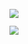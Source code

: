 [![](https://mermaid.ink/img/eyJjb2RlIjoic2VxdWVuY2VEaWFncmFtXG4gIEVuZHVzZXItPj4rT21lZ2FDb2luOiBzZWxsLW9tZWdhKGFtb3VudClcbiAgT21lZ2FDb2luLT4-K09tZWdhQ29pbjogdHJhbnNmZXIgb2Ygb21lZ2EgY29pbnMoYW1vdW50LCBlbmRVc2VyLCBPbWVnYUNvaW4sIG5vbmUpXG4gIE9tZWdhQ29pbi0-PitPbWVnYUNvaW46IHRyYW5zZmVyIG9mIFNUWCB0b2tlbnMoMTAwMCphbW91bnQsIE9tZWdhQ29pbiwgZW5kdXNlcilcbiAgXG4iLCJtZXJtYWlkIjp7InRoZW1lIjoiZGVmYXVsdCJ9LCJ1cGRhdGVFZGl0b3IiOmZhbHNlLCJhdXRvU3luYyI6dHJ1ZSwidXBkYXRlRGlhZ3JhbSI6ZmFsc2V9)](https://mermaid-js.github.io/mermaid-live-editor/edit/##eyJjb2RlIjoic2VxdWVuY2VEaWFncmFtXG4gIEVuZHVzZXItPj4rT21lZ2FDb2luOiBzZWxsLW9tZWdhKGFtb3VudClcbiAgT21lZ2FDb2luLT4-K09tZWdhQ29pbjogdHJhbnNmZXIgb2Ygb21lZ2EgY29pbnMoYW1vdW50LCBlbmRVc2VyLCBPbWVnYUNvaW4sIG5vbmUpXG4gIE9tZWdhQ29pbi0-PitPbWVnYUNvaW46IHRyYW5zZmVyIG9mIFNUWCB0b2tlbnMoMTAwMCphbW91bnQsIE9tZWdhQ29pbiwgZW5kdXNlKVxuICBcbiIsIm1lcm1haWQiOiJ7XG4gIFwidGhlbWVcIjogXCJkZWZhdWx0XCJcbn0iLCJ1cGRhdGVFZGl0b3IiOmZhbHNlLCJhdXRvU3luYyI6dHJ1ZSwidXBkYXRlRGlhZ3JhbSI6ZmFsc2V9)


[![](https://mermaid.ink/img/eyJjb2RlIjoic2VxdWVuY2VEaWFncmFtXG4gIEVuZHVzZXItPj4rT21lZ2FDb2luOiBidXktb21lZ2EoYW1vdW50KVxuICBPbWVnYUNvaW4tPj4rT21lZ2FDb2luOiB0cmFuc2ZlciBvZiBvbWVnYSBjb2lucyhhbW91bnQsIE9tZWdhQ29pbiwgZW5kdXNlciwgbm9uZSlcbiAgT21lZ2FDb2luLT4-K09tZWdhQ29pbjogdHJhbnNmZXIgb2YgU1RYIHRva2VucygxMDAwKmFtb3VudCwgZW5kdXNlciwgT21lZ2FDb2luKSIsIm1lcm1haWQiOnsidGhlbWUiOiJkZWZhdWx0In0sInVwZGF0ZUVkaXRvciI6ZmFsc2UsImF1dG9TeW5jIjp0cnVlLCJ1cGRhdGVEaWFncmFtIjpmYWxzZX0)](https://mermaid-js.github.io/mermaid-live-editor/edit/##eyJjb2RlIjoic2VxdWVuY2VEaWFncmFtXG4gIEVuZHVzZXItPj4rT21lZ2FDb2luOiBidXktb21lZ2EoYW1vdW50KVxuICBPbWVnYUNvaW4tPj4rT21lZ2FDb2luOiB0cmFuc2ZlciBvZiBvbWVnYSBjb2lucyhhbW91bnQsIGVuZFVzZXIsIE9tZWdhQ29pbiwgbm9uZSlcbiAgT21lZ2FDb2luLT4-K09tZWdhQ29pbjogdHJhbnNmZXIgb2YgU1RYIHRva2VucygxMDAwKmFtb3VudCwgT21lZ2FDb2luLCBlbmR1c2VyKVxuICBcbiIsIm1lcm1haWQiOiJ7XG4gIFwidGhlbWVcIjogXCJkZWZhdWx0XCJcbn0iLCJ1cGRhdGVFZGl0b3IiOmZhbHNlLCJhdXRvU3luYyI6dHJ1ZSwidXBkYXRlRGlhZ3JhbSI6ZmFsc2V9)